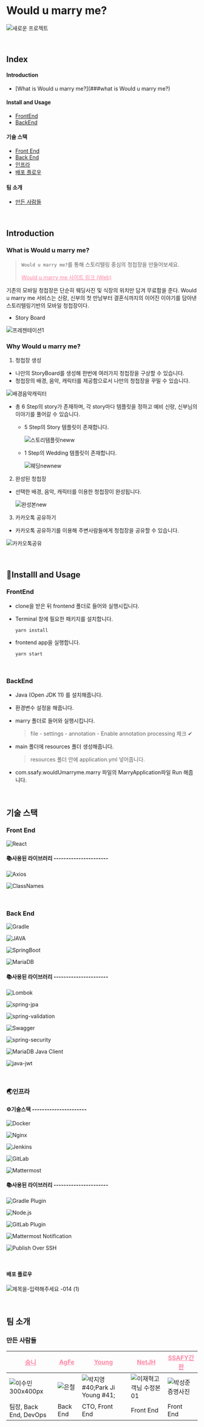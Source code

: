 # Would u marry me?

![새로운 프로젝트](https://user-images.githubusercontent.com/58461395/119040818-d8788a00-b9f0-11eb-8cc1-bcf1476716e0.gif)

<br>

## Index

#### Introduction

- [What is Would u marry me?](###what is Would u marry me?)

#### Install and Usage

- [FrontEnd](###frontEnd)
- [BackEnd](###backEnd)

#### 기술 스택

- [Front End](###front-End)
- [Back End](###back-End)
- [인프라](###인프라)
- [배포 플로우](###배포-플로우)

#### 팀 소개

- [만든 사람들](###만든-사람들)

<br>

## Introduction

### What is Would u marry me?

> `Would u marry me?`를 통해 스토리텔링 중심의 청첩장을 만들어보세요.
>
> <a href="https://wouldumarryme.com/" style ="color:#FF88A5">Would u marry me 사이트 링크 (Web)</a>

 기존의 모바일 청첩장은 단순히 웨딩사진 및 식장의 위치만 담겨 무료함을 준다. Would u marry me 서비스는 신랑, 신부의 첫 만남부터 결혼식까지의 이어진 이야기를 담아낸 스토리텔링기반의 모바일 청첩장이다.

- Story Board

![프레젠테이션1](https://user-images.githubusercontent.com/58461395/119046389-999a0280-b9f7-11eb-87c4-bb5bb392fe52.jpg)

### Why Would u marry me?

1. 청첩장 생성

- 나만의 StoryBoard를 생성해 한번에 여러가지 청첩장을 구상할 수 있습니다.
- 청첩장의 배경, 음악, 캐릭터를 제공함으로서 나만의 청첩장을 꾸밀 수 있습니다.

![배경음악캐릭터](https://user-images.githubusercontent.com/58461395/119060627-8b56e100-ba0d-11eb-915b-5acc763006a4.gif)

- 총 6 Step의 story가 존재하며, 각 story마다 템플릿을 정하고 예비 신랑, 신부님의 이야기를 풀어갈 수 있습니다.

  - 5 Step의 Story 템플릿이 존재합니다.

    ![스토리템플릿neww](https://user-images.githubusercontent.com/58461395/119066551-fa870200-ba1a-11eb-9c55-8414915e5c6f.gif)

  - 1 Step의 Wedding 템플릿이 존재합니다.

    ![웨딩newnew](https://user-images.githubusercontent.com/58461395/119066712-5d789900-ba1b-11eb-9a63-2333aa3c68f2.gif)

2. 완성된 청첩장

- 선택한 배경, 음악, 캐릭터를 이용한 청첩장이 완성됩니다.

  ![완성본new](https://user-images.githubusercontent.com/58461395/119066827-9dd81700-ba1b-11eb-9259-1e211e64c755.gif)

3. 카카오톡 공유하기

- 카카오톡 공유하기를 이용해 주변사람들에게 청첩장을 공유할 수 있습니다.

![카카오톡공유](https://user-images.githubusercontent.com/58461395/119059251-eaffbd00-ba0a-11eb-9c54-207447ee7b97.gif)

<br>

## 📌Installl and Usage

### FrontEnd

- clone을 받은 뒤 frontend 폴더로 들어와  실행시킵니다. 

- Terminal 창에 필요한 패키지를 설치합니다.

  ```shell
  yarn install
  ```

- frontend app을 실행합니다.

  ```shell
  yarn start
  ```

<br>

### BackEnd

- Java (Open JDK 11) 를 설치해줍니다. 

- 환경변수 설정을 해줍니다.

- marry 폴더로 들어와  실행시킵니다. 

  >  file - settings - annotation - Enable annotation processing 체크 ✔

- main 폴더에 resources 폴더 생성해줍니다.

  > resources 폴더 안에 application.yml 넣어줍니다. 

- com.ssafy.wouldUmarryme.marry 파일의 MarryApplication파일 Run 해줍니다.

<br>

## 기술 스택

### Front End

![React](https://img.shields.io/badge/React-17.0.2-61DAFB?Style=flat&logo=React&logoColor=61DAFB)

#### **📚사용된 라이브러리   ----------------------**

![Axios](https://img.shields.io/badge/Axios-0.21.1-61DAFB?Style=flat&logo=React&logoColor=61DAFB)

![ClassNames](https://img.shields.io/badge/ClassNames-2.2.6-61DAFB?Style=flat&logo=React&logoColor=61DAFB)

<br>

### Back End

![Gradle](https://img.shields.io/badge/Gradle-6.8.3-02303A?Style=flat&logo=Gradle&logoColor=02303A)

![JAVA ](https://img.shields.io/badge/JAVA_JDK-11-007396?Style=flat&logo=Java&logoColor=007396)

![SpringBoot](https://img.shields.io/badge/SpringBoot-2.4.4-6DB33F?Style=flat&logo=Spring&logoColor=6DB33F)

![MariaDB](https://img.shields.io/badge/MariaDB(AWS_RDS)-10.4.6-61DAFB?Style=flat&logo=MariaDB&logoColor=61DAFB)

#### 📚사용된 라이브러리   ----------------------

![Lombok](https://img.shields.io/badge/Lombok-1.18.18-BC4521?Style=flat)

![spring-jpa](https://img.shields.io/badge/Spring_jpa-2.4.4-6DB33F?Style=flat&logo=Spring&logoColor=85EA2D)

![spring-validation](https://img.shields.io/badge/Spring_validation-2.4.4-6DB33F?Style=flat&logo=Spring&logoColor=85EA2D)

![Swagger](https://img.shields.io/badge/Swagger-2.9.2-85EA2D?Style=flat&logo=Swagger&logoColor=85EA2D)

![spring-security](https://img.shields.io/badge/Spring_security-2.4.4-6DB33F?Style=flat&logo=Spring&logoColor=85EA2D)

![MariaDB Java Client](https://img.shields.io/badge/MariaDB_Java_Client-2.7.2-61DAFB?Style=flat&logo=MariaDB&logoColor=61DAFB)

![java-jwt](https://img.shields.io/badge/JAVA_JWT-3.4.1-000000?Style=flat&logo=Json-Web-Tokens&logoColor=000000)

<br>

### 🌏인프라

#### ⚙️기술스택   ----------------------

![Docker](https://img.shields.io/badge/Docker-gray?Style=flat&logo=Docker&logoColor=2496ED)

![Nginx](https://img.shields.io/badge/Nginx-gray?Style=flat&logo=Nginx&logoColor=269539)

![Jenkins](https://img.shields.io/badge/Jenkins-gray?Style=flat&logo=Jenkins&logoColor=D24939)

![GitLab](https://img.shields.io/badge/GitLab-gray?Style=flat&logo=GitLab&logoColor=FCA121)

![Mattermost](https://img.shields.io/badge/Mattermost-gray?Style=flat&logo=Mattermost&logoColor=0072C6)

#### 📚사용된 라이브러리   ----------------------

![Gradle Plugin](https://img.shields.io/badge/Gradle_Plugin-1.36-C71A36?Style=flat&logo=Gradle&logoColor=C71A36)

![Node.js](https://img.shields.io/badge/Node.js-15.11.0-339933?Style=flat&logo=Node.js&logoColor=339933)

![GitLab Plugin](https://img.shields.io/badge/GitLab_Plugin-1.5.19-FCA121?Style=flat&logo=GitLab&logoColor=FCA121)

![Mattermost Notification](https://img.shields.io/badge/Mattermost_Notification-3.1.1-0072C6?Style=flat&logo=Mattermost&logoColor=0072C6)

![Publish Over SSH](https://img.shields.io/badge/Publish_Over_SSH-1.22-D24939?Style=flat&logo=Jenkins&logoColor=D24939)

<br>

#### 배포 플로우

![제목을-입력해주세요 -014 (1)](https://user-images.githubusercontent.com/58461395/119035244-52594500-b9ea-11eb-9e6c-0c4369b50f3f.png)

<br>

## 팀 소개

### 만든 사람들

| <a href="https://github.com/leesuuuuumm" style ="color:#FF88A5">숨니</a> | <a href="https://github.com/dmscjf21" style ="color:#FF88A5">AgFe</a> | <a href="https://github.com/JiyoungPark321" style ="color:#FF88A5">Young</a> | <a href="https://github.com/roywogur" style ="color:#FF88A5">NetJH</a> | <a href="https://github.com/psjoon33" style ="color:#FF88A5">SSAFY간판</a> |
| ------------------------------------------------------------ | ------------------------------------------------------------ | ------------------------------------------------------------ | ------------------------------------------------------------ | ------------------------------------------------------------ |
| ![이수민 300x400px](https://user-images.githubusercontent.com/58461395/119034847-d19a4900-b9e9-11eb-9073-abf276bb680e.jpg) | ![은철](https://user-images.githubusercontent.com/58461395/119034676-8ed87100-b9e9-11eb-953a-c7edbe3c803f.jpg) | ![박지영 #40;Park Ji Young #41;](https://user-images.githubusercontent.com/58461395/119034799-bf200f80-b9e9-11eb-9aa0-36c6e3591620.jpg) | ![이재혁고객님 수정본01](https://user-images.githubusercontent.com/58461395/119034192-11acfc00-b9e9-11eb-9c9f-a156fcae4fe5.jpg) | ![박성준 증명사진](https://user-images.githubusercontent.com/58461395/119034446-491ba880-b9e9-11eb-8f29-5bae59b807d2.jpg) |
| 팀장, Back End, DevOps                                       | Back End                                                     | CTO, Front End                                               | Front End                                                    | Front End                                                    |

